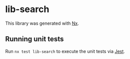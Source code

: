 # lib-search

This library was generated with [Nx](https://nx.dev).

## Running unit tests

Run `nx test lib-search` to execute the unit tests via [Jest](https://jestjs.io).
